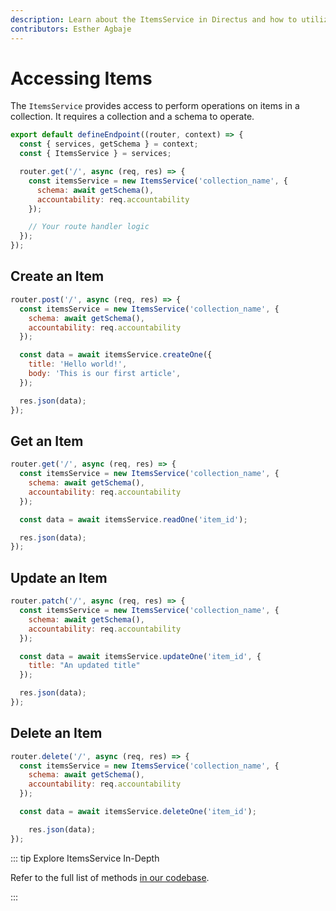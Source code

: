 ```yaml
---
description: Learn about the ItemsService in Directus and how to utilize them when building extensions.
contributors: Esther Agbaje
---
```


# Accessing Items

The `ItemsService` provides access to perform operations on items in a collection. It requires a collection and a schema
to operate.

```js
export default defineEndpoint((router, context) => {
  const { services, getSchema } = context;
  const { ItemsService } = services;

  router.get('/', async (req, res) => {
    const itemsService = new ItemsService('collection_name', {
      schema: await getSchema(),
      accountability: req.accountability
    });

    // Your route handler logic
  });
});
```

## Create an Item

```js
router.post('/', async (req, res) => {
  const itemsService = new ItemsService('collection_name', {
    schema: await getSchema(),
    accountability: req.accountability
  });

  const data = await itemsService.createOne({
    title: 'Hello world!',
    body: 'This is our first article',
  });

  res.json(data);
});
```

## Get an Item

```js
router.get('/', async (req, res) => {
  const itemsService = new ItemsService('collection_name', {
    schema: await getSchema(),
    accountability: req.accountability
  });

  const data = await itemsService.readOne('item_id');

  res.json(data);
});
```

## Update an Item

```js
router.patch('/', async (req, res) => {
  const itemsService = new ItemsService('collection_name', {
    schema: await getSchema(),
    accountability: req.accountability
  });

  const data = await itemsService.updateOne('item_id', {
    title: "An updated title"
  });

  res.json(data);
});
```

## Delete an Item

```js
router.delete('/', async (req, res) => {
  const itemsService = new ItemsService('collection_name', {
    schema: await getSchema(),
    accountability: req.accountability
  });

  const data = await itemsService.deleteOne('item_id');

	res.json(data);
});
```

::: tip Explore ItemsService In-Depth

Refer to the full list of methods
[in our codebase](https://github.com/directus/directus/blob/main/api/src/services/items.ts).

:::
